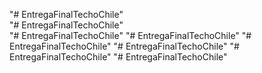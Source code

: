 "# EntregaFinalTechoChile"  
"# EntregaFinalTechoChile"  
"# EntregaFinalTechoChile" 
"# EntregaFinalTechoChile" 
"# EntregaFinalTechoChile" 
"# EntregaFinalTechoChile" 
"# EntregaFinalTechoChile" 
"# EntregaFinalTechoChile" 
